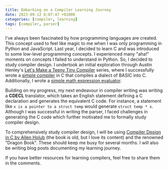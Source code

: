 ```yaml
---
title: Embarking on a Compiler Learning Journey 
date: 2023-09-12 8:07:47 +01000
categories: [compiler, learning]
tags: [compiler, parser] 
--- 
```


I've always been fascinated by how programming languages are created. This concept used to feel like magic to me when I was only programming in Python and JavaScript. Last year, I decided to learn C and was introduced to some low-level programming concepts. I experienced many "aha!" moments on concepts I failed to understand in Python. So, I decided to study compiler design. I undertook an initial exploration through Austin Henley's [Let's Make a Teeny Tiny Compiler](https://austinhenley.com/blog/teenytinycompiler3.html) series,  where I successfully wrote a [simple compiler](https://github.com/danieldamilare/simple_compiler) in C that compiles a dialect of BASIC into C. Additionally, I wrote a [simple math expression evaluator](https://github.com/danieldamilare/math_evaluator). 


Building on my progress, my next endeavour in compiler writing was writing a __CDECL__ translator, which takes an English statement defining a C  declaration and generates the equivalent C code. For instance, a statement like ```x is a pointer to a struct temp```  would generate ```struct temp * x```. Although I was successful in writing the parser, I faced challenges in generating the C code which further motivated me to formally study compiler design.

To comprehensively study compiler design, I will be using [Compiler Design in C by Allen Holub](https://holub.com/goodies/compiler/compilerDesignInC.pdf) (the book is old, but I love its content) and the renowned "Dragon Book". These should keep me busy for several months. I will also be writing blog posts documenting my learning journey.

If you have better resources for learning compilers, feel free to share them in the comments.
